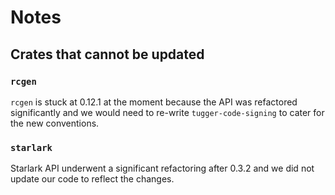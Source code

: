 # Notes

## Crates that cannot be updated

### `rcgen`

`rcgen` is stuck at 0.12.1 at the moment because the API was refactored
significantly and we would need to re-write `tugger-code-signing` to
cater for the new conventions.

### `starlark`

Starlark API underwent a significant refactoring after 0.3.2 and we did
not update our code to reflect the changes.

